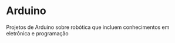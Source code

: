 # Arduino
 Projetos de Arduino sobre robótica que incluem conhecimentos em eletrônica e programação
